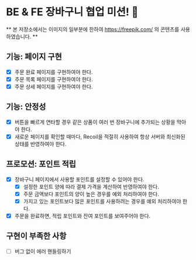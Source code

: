 # BE & FE 장바구니 협업 미션! 🎈

** 본 저장소에서는 이미지의 일부분에 한하여 https://freepik.com/ 의 콘텐츠를 사용하였습니다. **

## 기능: 페이지 구현

- [x] 주문 완료 페이지를 구현하여야 한다.
- [x] 주문 목록 페이지를 구현하여야 한다.
- [x] 주문 상세 페이지를 구현하여야 한다.

## 기능: 안정성

- [x] 버튼을 빠르게 연타할 경우 같은 상품이 여러 번 장바구니에 추가되는 상황을 막아야 한다.
- [x] 새로운 페이지를 확인할 때마다, Recoil을 적절히 사용하여 항상 서버와 최신화된 상태를 반영하여야 한다.

## 프로모션: 포인트 적립

- [x] 장바구니 페이지에서 사용할 포인트를 설정할 수 있어야 한다.
  - [x] 설정한 포인트 양에 따라 결제 가격을 계산하여 반영하여야 한다.
  - [x] 주문 금액보다 포인트의 양이 높은 경우를 예외 처리하여야 한다.
  - [x] 가지고 있는 포인트보다 많은 포인트를 사용하려는 경우를 예외 처리하여야 한다.
- [x] 주문을 완료하면, 적립 포인트와 잔여 포인트를 보여주어야 한다.

## 구현이 부족한 사항

- [ ] 버그 없이 에러 핸들링하기
